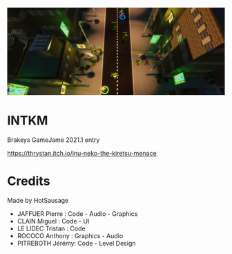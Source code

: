 ![](INTKM.png)
# INTKM
Brakeys GameJame 2021.1 entry

https://thrystan.itch.io/inu-neko-the-kiretsu-menace
# Credits
Made by HotSausage

- JAFFUER Pierre : Code - Audio - Graphics
- CLAIN Miguel : Code - UI
- LE LIDEC Tristan : Code
- ROCOCO Anthony : Graphics - Audio
- PITREBOTH Jérémy: Code - Level Design

